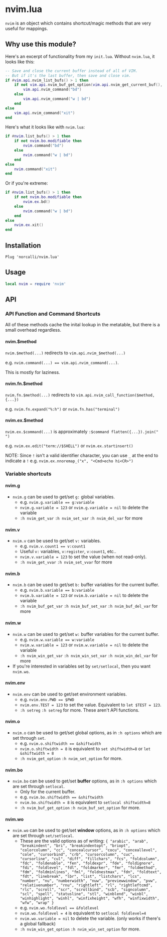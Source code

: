 # nvim.lua

`nvim` is an object which contains shortcut/magic methods that are very useful for mappings.

## Why use this module?

Here's an excerpt of functionality from my `init.lua`. Without `nvim.lua`, it looks like this:

```lua
-- Save and close the current buffer instead of all of VIM.
-- But if it's the last buffer, then save and close vim.
if #vim.api.nvim_list_bufs() > 1 then
	if not vim.api.nvim_buf_get_option(vim.api.nvim_get_current_buf(), "modifiable") then
		vim.api.nvim_command("bd")
	else
		vim.api.nvim_command("w | bd")
	end
else
	vim.api.nvim_command("xit")
end
```

Here's what it looks like with `nvim.lua`:

```lua
if #nvim.list_bufs() > 1 then
	if not nvim.bo.modifiable then
		nvim.command("bd")
	else
		nvim.command("w | bd")
	end
else
	nvim.command("xit")
end
```

Or if you're extreme:

```lua
if #nvim.list_bufs() > 1 then
	if not nvim.bo.modifiable then
		nvim.ex.bd()
	else
		nvim.command("w | bd")
	end
else
	nvim.ex.xit()
end
```


## Installation

```vim
Plug 'norcalli/nvim.lua'
```

## Usage

```lua
local nvim = require 'nvim'
```

## API

### API Function and Command Shortcuts

All of these methods cache the inital lookup in the metatable, but there is a small overhead regardless.

#### nvim.$method

`nvim.$method(...)` redirects to `vim.api.nvim_$method(...)`

e.g. `nvim.command(...) == vim.api.nvim_command(...)`.

This is mostly for laziness.

#### nvim.fn.$method

`nvim.fn.$method(...)` redirects to `vim.api.nvim_call_function($method, {...})`

e.g. `nvim.fn.expand("%:h")` or `nvim.fn.has("terminal")`

#### nvim.ex.$method

`nvim.ex.$command(...)` is approximately `:$command flatten({...}).join(" ")`

e.g. `nvim.ex.edit("term://$SHELL")` or `nvim.ex.startinsert()`

NOTE: Since `!` isn't a valid identifier character, you can use `_` at the end to indicate a `!`
	e.g. `nvim.ex.nnoremap_("x", "<Cmd>echo hi<CR>")`

### Variable shortcuts

#### nvim.g 

- `nvim.g` can be used to get/set `g:` global variables.
	- e.g. `nvim.g.variable == g:variable`
	- `nvim.g.variable = 123` or `nvim.g.variable = nil` to delete the variable
	- `:h nvim_get_var` `:h nvim_set_var` `:h nvim_del_var` for more

#### nvim.v 

- `nvim.v` can be used to get/set `v:` variables.
	- e.g. `nvim.v.count1 == v:count1`
	- Useful `v:` variables, `v:register`, `v:count1`, etc..
	- `nvim.v.variable = 123` to set the value (when not read-only).
	- `:h nvim_get_vvar` `:h nvim_set_vvar` for more

#### nvim.b 

- `nvim.b` can be used to get/set `b:` buffer variables for the current buffer.
	- e.g. `nvim.b.variable == b:variable`
	- `nvim.b.variable = 123` or `nvim.b.variable = nil` to delete the variable
	- `:h nvim_buf_get_var` `:h nvim_buf_set_var` `:h nvim_buf_del_var` for more

#### nvim.w 

- `nvim.w` can be used to get/set `w:` buffer variables for the current buffer.
	- e.g. `nvim.w.variable == w:variable`
	- `nvim.w.variable = 123` or `nvim.w.variable = nil` to delete the variable
	- `:h nvim_win_get_var` `:h nvim_win_set_var` `:h nvim_win_del_var` for more
- If you're interested in variables set by `set/setlocal`, then you want `nvim.wo`.

#### nvim.env 

- `nvim.env` can be used to get/set environment variables.
	- e.g. `nvim.env.PWD == $PWD`
	- `nvim.env.TEST = 123` to set the value. Equivalent to `let $TEST = 123`.
	- `:h setreg` `:h setreg` for more. These aren't API functions.

#### nvim.o 

- `nvim.o` can be used to get/set global options, as in `:h options` which are set through `set`.
	- e.g. `nvim.o.shiftwidth == &shiftwidth`
	- `nvim.o.shiftwidth = 8` is equivalent to `set shiftwidth=8` or `let &shiftwidth = 8`
	- `:h nvim_get_option` `:h nvim_set_option` for more.

#### nvim.bo 

- `nvim.bo` can be used to get/set **buffer** options, as in `:h options` which are set through `setlocal`.
	- Only for the current buffer.
	- e.g. `nvim.bo.shiftwidth == &shiftwidth`
	- `nvim.bo.shiftwidth = 8` is equivalent to `setlocal shiftwidth=8`
	- `:h nvim_buf_get_option` `:h nvim_buf_set_option` for more.

#### nvim.wo 

- `nvim.wo` can be used to get/set **window** options, as in `:h options` which are set through `set/setlocal`.
	- These are the valid options as of writing: `{ "arabic", "arab", "breakindent", "bri", "breakindentopt", "briopt", "colorcolumn", "cc", "concealcursor", "cocu", "conceallevel", "cole", "cursorbind", "crb", "cursorcolumn", "cuc", "cursorline", "cul", "diff", "fillchars", "fcs", "foldcolumn", "fdc", "foldenable", "fen", "foldexpr", "fde", "foldignore", "fdi", "foldlevel", "fdl", "foldmarker", "fmr", "foldmethod", "fdm", "foldminlines", "fml", "foldnestmax", "fdn", "foldtext", "fdt", "linebreak", "lbr", "list", "listchars", "lcs", "number", "nu", "numberwidth", "nuw", "previewwindow", "pvw", "relativenumber", "rnu", "rightleft", "rl", "rightleftcmd", "rlc", "scroll", "scr", "scrollbind", "scb", "signcolumn", "scl", "spell", "statusline", "stl", "winblend", "winbl", "winhighlight", "winhl", "winfixheight", "wfh", "winfixwidth", "wfw", "wrap" }`
	- e.g. `nvim.wo.foldlevel == &foldlevel`
	- `nvim.wo.foldlevel = 4` is equivalent to `setlocal foldlevel=4`
	- `nvim.wo.variable = nil` to delete the variable. (only works if there's a global fallback)
	- `:h nvim_win_get_option` `:h nvim_win_set_option` for more.

